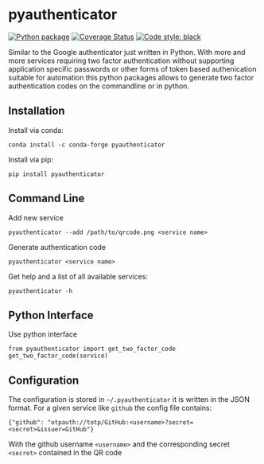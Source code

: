 # pyauthenticator
[![Python package](https://github.com/pyscioffice/pyauthenticator/actions/workflows/unittest.yml/badge.svg?branch=main)](https://github.com/pyscioffice/pyauthenticator/actions/workflows/unittest.yml)
[![Coverage Status](https://coveralls.io/repos/github/pyscioffice/pyauthenticator/badge.svg?branch=main)](https://coveralls.io/github/pyscioffice/pyauthenticator?branch=main)
[![Code style: black](https://img.shields.io/badge/code%20style-black-000000.svg)](https://github.com/psf/black)

Similar to the Google authenticator just written in Python. With more and more services requiring two factor
authentication without supporting application specific passwords or other forms of token based authenication
suitable for automation this python packages allows to generate two factor authentication codes on the commandline
or in python.

## Installation
Install via conda:
```
conda install -c conda-forge pyauthenticator
```

Install via pip:
```
pip install pyauthenticator
```

## Command Line
Add new service
```
pyauthenticator --add /path/to/qrcode.png <service name>
```

Generate authentication code
```
pyauthenticator <service name>
```

Get help and a list of all available services:
```
pyauthenticator -h
```

## Python Interface
Use python interface
```
from pyauthenticator import get_two_factor_code
get_two_factor_code(service)
```

## Configuration
The configuration is stored in `~/.pyauthenticator` it is written in the JSON format. For a given service like `github`
the config file contains:
```
{"github": "otpauth://totp/GitHub:<username>?secret=<secret>&issuer=GitHub"}
```
With the github username `<username>` and the corresponding secret `<secret>` contained in the QR code
